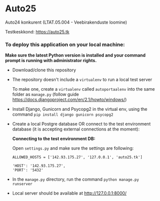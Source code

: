 # Auto25
Auto24 konkurent (LTAT.05.004 - Veebirakenduste loomine)

Testkeskkond: https://auto25.tk

### To deploy this application on your local machine:
**__Make sure the latest Python version is installed and your command prompt is running with administrator rights.__**

- Download/clone this repository

- The repository doesn't include a `virtualenv` to run a local test server

  To make one, create a `virtualenv` called `autoportaalenv` into the same folder as `manage.py` 
  (follow guide https://docs.djangoproject.com/en/2.1/howto/windows/)

- Install Django, Gunicorn and Psycopg2 in the virtual env, using the command `pip install django gunicorn psycopg2`

- Create a local Postgre database OR connect to the test environment database (it is accepting external connections at the moment):

  **Connecting to the test environment DB:**
  
  Open `settings.py` and make sure the settings are following:
  ```
  ALLOWED_HOSTS = ['142.93.175.27', '127.0.0.1', 'auto25.tk']

  'HOST': '142.93.175.27',
  'PORT': '5432'
  ```
- In the `manage.py` directory, run the command `python manage.py runserver`

- Local server should be available at http://127.0.0.1:8000/ 

